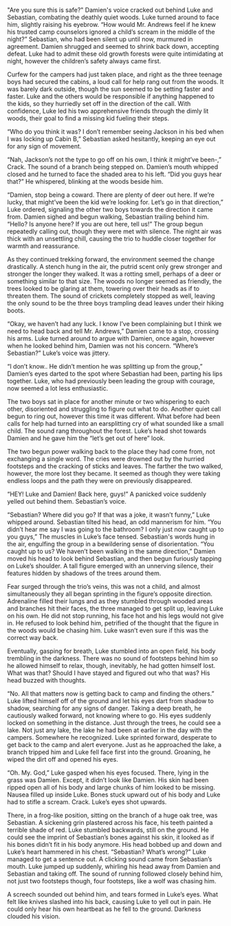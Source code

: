 "Are you sure this is safe?" Damien's voice cracked out behind Luke and Sebastian, combating the deathly quiet woods. Luke turned around to face him, slightly raising his eyebrow. “How would Mr. Andrews feel if he knew his trusted camp counselors ignored a child’s scream in the middle of the night?” Sebastian, who had been silent up until now, murmured in agreement. Damien shrugged and seemed to shrink back down, accepting defeat. Luke had to admit these old growth forests were quite intimidating at night, however the children’s safety always came first.

Curfew for the campers had just taken place, and right as the three teenage boys had secured the cabins, a loud call for help rang out from the woods. It was barely dark outside, though the sun seemed to be setting faster and faster. Luke and the others would be responsible if anything happened to the kids, so they hurriedly set off in the direction of the call. With confidence, Luke led his two apprehensive friends through the dimly lit woods, their goal to find a missing kid fueling their steps.

“Who do you think it was? I don’t remember seeing Jackson in his bed when I was locking up Cabin B,” Sebastian asked hesitantly, keeping an eye out for any sign of movement.

“Nah, Jackson’s not the type to go off on his own, I think it might’ve been-,” Crack. The sound of a branch being stepped on. Damien’s mouth whipped closed and he turned to face the shaded area to his left. “Did you guys hear that?” He whispered, blinking at the woods beside him.

“Damien, stop being a coward. There are plenty of deer out here. If we’re lucky, that might’ve been the kid we’re looking for. Let’s go in that direction,” Luke ordered, signaling the other two boys towards the direction it came from. Damien sighed and begun walking, Sebastian trailing behind him. “Hello? Is anyone here? If you are out here, tell us!” The group begun repeatedly calling out, though they were met with silence. The night air was thick with an unsettling chill, causing the trio to huddle closer together for warmth and reassurance.

As they continued trekking forward, the environment seemed the change drastically. A stench hung in the air, the putrid scent only grew stronger and stronger the longer they walked. It was a rotting smell, perhaps of a deer or something similar to that size. The woods no longer seemed as friendly, the trees looked to be glaring at them, towering over their heads as if to threaten them. The sound of crickets completely stopped as well, leaving the only sound to be the three boys trampling dead leaves under their hiking boots.

“Okay, we haven’t had any luck. I know I’ve been complaining but I think we need to head back and tell Mr. Andrews,” Damien came to a stop, crossing his arms. Luke turned around to argue with Damien, once again, however when he looked behind him, Damien was not his concern. “Where’s Sebastian?” Luke’s voice was jittery.

“I don’t know.. He didn’t mention he was splitting up from the group,” Damien’s eyes darted to the spot where Sebastian had been, parting his lips together. Luke, who had previously been leading the group with courage, now seemed a lot less enthusiastic.

The two boys sat in place for another minute or two whispering to each other, disoriented and struggling to figure out what to do. Another quiet call begun to ring out, however this time it was different. What before had been calls for help had turned into an earsplitting cry of what sounded like a small child. The sound rang throughout the forest. Luke’s head shot towards Damien and he gave him the “let’s get out of here” look. 

The two begun power walking back to the place they had come from, not exchanging a single word. The cries were drowned out by the hurried footsteps and the cracking of sticks and leaves. The farther the two walked, however, the more lost they became. It seemed as though they were taking endless loops and the path they were on previously disappeared.

“HEY! Luke and Damien! Back here, guys!” A panicked voice suddenly yelled out behind them. Sebastian’s voice.

“Sebastian? Where did you go? If that was a joke, it wasn’t funny,” Luke whipped around. Sebastian tilted his head, an odd mannerism for him. “You didn’t hear me say I was going to the bathroom? I only just now caught up to you guys,” The muscles in Luke’s face tensed. Sebastian's words hung in the air, engulfing the group in a bewildering sense of disorientation. “You caught up to us? We haven’t been walking in the same direction,” Damien moved his head to look behind Sebastian, and then begun furiously tapping on Luke’s shoulder. A tall figure emerged with an unnerving silence, their features hidden by shadows of the trees around them.

Fear surged through the trio’s veins, this was not a child, and almost simultaneously they all began sprinting in the figure’s opposite direction. Adrenaline filled their lungs and as they stumbled through wooded areas and branches hit their faces, the three managed to get split up, leaving Luke on his own. He did not stop running, his face hot and his legs would not give in. He refused to look behind him, petrified of the thought that the figure in the woods would be chasing him. Luke wasn’t even sure if this was the correct way back.

Eventually, gasping for breath, Luke stumbled into an open field, his body trembling in the darkness. There was no sound of footsteps behind him so he allowed himself to relax, though, inevitably, he had gotten himself lost. What was that? Should I have stayed and figured out who that was? His head buzzed with thoughts.

“No. All that matters now is getting back to camp and finding the others.” Luke lifted himself off of the ground and let his eyes dart from shadow to shadow, searching for any signs of danger. Taking a deep breath, he cautiously walked forward, not knowing where to go. His eyes suddenly locked on something in the distance. Just through the trees, he could see a lake. Not just any lake, the lake he had been at earlier in the day with the campers. Somewhere he recognized. Luke sprinted forward, desperate to get back to the camp and alert everyone. Just as he approached the lake, a branch tripped him and Luke fell face first into the ground. Groaning, he wiped the dirt off and opened his eyes.

“Oh. My. God,” Luke gasped when his eyes focused. There, lying in the grass was Damien. Except, it didn’t look like Damien. His skin had been ripped open all of his body and large chunks of him looked to be missing. Nausea filled up inside Luke. Bones stuck upward out of his body and Luke had to stifle a scream. Crack. Luke’s eyes shot upwards.

There, in a frog-like position, sitting on the branch of a huge oak tree, was Sebastian. A sickening grin plastered across his face, his teeth painted a terrible shade of red. Luke stumbled backwards, still on the ground. He could see the imprint of Sebastian’s bones against his skin, it looked as if his bones didn’t fit in his body anymore. His head bobbed up and down and Luke’s heart hammered in his chest. “Sebastian? What’s wrong?” Luke managed to get a sentence out. A clicking sound came from Sebastian’s mouth. Luke jumped up suddenly, whirling his head away from Damien and Sebastian and taking off. The sound of running followed closely behind him, not just two footsteps though, four footsteps, like a wolf was chasing him.

A screech sounded out behind him, and tears formed in Luke’s eyes. What felt like knives slashed into his back, causing Luke to yell out in pain. He could only hear his own heartbeat as he fell to the ground. Darkness clouded his vision.